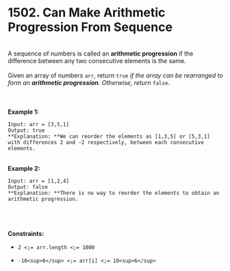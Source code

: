 # 1502. Can Make Arithmetic Progression From Sequence

<br />A sequence of numbers is called an **arithmetic progression** if the difference between any two consecutive elements is the same.<br />
<br />Given an array of numbers `arr`, return `true` <em>if the array can be rearranged to form an **arithmetic progression**. Otherwise, return</em> `false`.<br />
<br /> <br />
<br />**Example 1:**<br />
```
Input: arr = [3,5,1]
Output: true
**Explanation: **We can reorder the elements as [1,3,5] or [5,3,1] with differences 2 and -2 respectively, between each consecutive elements.
```
<br />**Example 2:**<br />
```
Input: arr = [1,2,4]
Output: false
**Explanation: **There is no way to reorder the elements to obtain an arithmetic progression.
```
<br /> <br />
<br />**Constraints:**<br />

* `2 <;= arr.length <;= 1000`

* `-10<sup>6</sup> <;= arr[i] <;= 10<sup>6</sup>`